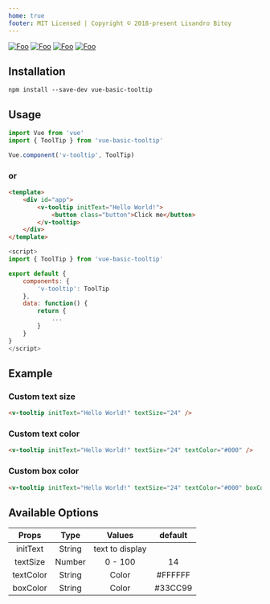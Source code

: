 ```yaml
---
home: true
footer: MIT Licensed | Copyright © 2018-present Lisandro Bitoy
---
```


[![Foo](https://img.shields.io/github/stars/isanbitoy/vue-skill-bar.svg?style=social&label=Star)](https://github.com/isanbitoy/vue-skill-bar/)	[![Foo](https://img.shields.io/npm/v/vue-skill-bar.svg)](https://www.npmjs.com/package/vue-skill-bar)	[![Foo](https://img.shields.io/npm/dm/vue-skill-bar.svg)](https://www.npmjs.com/package/vue-skill-bar)	[![Foo](https://img.shields.io/badge/vue-3.0-green.svg)](https://vuejs.org/)

## Installation

```shell
npm install --save-dev vue-basic-tooltip
```

## Usage

```js
import Vue from 'vue'
import { ToolTip } from 'vue-basic-tooltip' 

Vue.component('v-tooltip', ToolTip)
```

### or

```html
<template>
	<div id="app">
		<v-tooltip initText="Hello World!">
			<button class="button">Click me</button>
		</v-tooltip>
	</div>
</template>
```
```js
<script>
import { ToolTip } from 'vue-basic-tooltip'

export default {
	components: {
		'v-tooltip': ToolTip
	},
	data: function() {
		return {
			...
		}
	}
}
</script>
```

## Example

### Custom text size
```html
<v-tooltip initText="Hello World!" textSize="24" />
```

<SampleA/>

### Custom text color
```html
<v-tooltip initText="Hello World!" textSize="24" textColor="#000" />
```

<SampleB/>

### Custom box color
```html
<v-tooltip initText="Hello World!" textSize="24" textColor="#000" boxColor="#FF69B4" />
```

<SampleC/>

## Available Options
| Props | Type | Values | default |
| :---: | :---:	| :---: | :---: |
| initText | String | text to display |  |
| textSize | Number | 0 - 100 | 14 |
| textColor | String | Color | #FFFFFF |
| boxColor | String | Color | #33CC99 |

